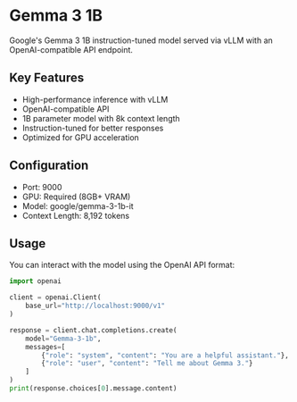 # Gemma 3 1B

Google's Gemma 3 1B instruction-tuned model served via vLLM with an OpenAI-compatible API endpoint.

## Key Features
- High-performance inference with vLLM
- OpenAI-compatible API
- 1B parameter model with 8k context length
- Instruction-tuned for better responses
- Optimized for GPU acceleration

## Configuration
- Port: 9000
- GPU: Required (8GB+ VRAM)
- Model: google/gemma-3-1b-it
- Context Length: 8,192 tokens

## Usage
You can interact with the model using the OpenAI API format:
```python
import openai

client = openai.Client(
    base_url="http://localhost:9000/v1"
)

response = client.chat.completions.create(
    model="Gemma-3-1b",
    messages=[
        {"role": "system", "content": "You are a helpful assistant."},
        {"role": "user", "content": "Tell me about Gemma 3."}
    ]
)
print(response.choices[0].message.content)
``` 